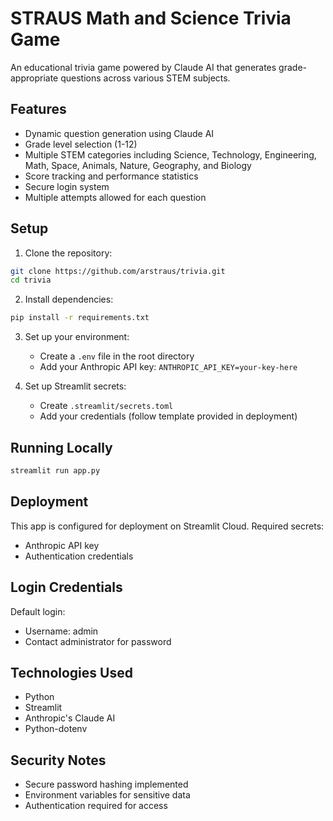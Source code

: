 # STRAUS Math and Science Trivia Game

An educational trivia game powered by Claude AI that generates grade-appropriate questions across various STEM subjects.

## Features

- Dynamic question generation using Claude AI
- Grade level selection (1-12)
- Multiple STEM categories including Science, Technology, Engineering, Math, Space, Animals, Nature, Geography, and Biology
- Score tracking and performance statistics
- Secure login system
- Multiple attempts allowed for each question

## Setup

1. Clone the repository:
```bash
git clone https://github.com/arstraus/trivia.git
cd trivia
```

2. Install dependencies:
```bash
pip install -r requirements.txt
```

3. Set up your environment:
   - Create a `.env` file in the root directory
   - Add your Anthropic API key: `ANTHROPIC_API_KEY=your-key-here`

4. Set up Streamlit secrets:
   - Create `.streamlit/secrets.toml`
   - Add your credentials (follow template provided in deployment)

## Running Locally

```bash
streamlit run app.py
```

## Deployment

This app is configured for deployment on Streamlit Cloud. Required secrets:
- Anthropic API key
- Authentication credentials

## Login Credentials

Default login:
- Username: admin
- Contact administrator for password

## Technologies Used

- Python
- Streamlit
- Anthropic's Claude AI
- Python-dotenv

## Security Notes

- Secure password hashing implemented
- Environment variables for sensitive data
- Authentication required for access